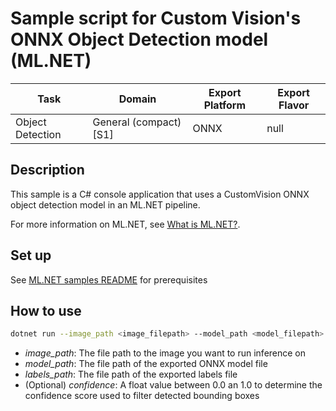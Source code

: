 # Sample script for Custom Vision's ONNX Object Detection model (ML.NET)

| Task | Domain | Export Platform | Export Flavor |
|------|--------|-----------------|---------------|
| Object Detection | General (compact) [S1] | ONNX | null |

## Description

This sample is a C# console application that uses a CustomVision ONNX object detection model in an ML.NET pipeline.

For more information on ML.NET, see [What is ML.NET?](https://learn.microsoft.com/dotnet/machine-learning/how-does-mldotnet-work).

## Set up

See [ML.NET samples README](../README.md) for prerequisites

## How to use

```bash
dotnet run --image_path <image_filepath> --model_path <model_filepath> --labels_path <labels_filepath> --confidence <confidence_value> 
```

- *image_path*: The file path to the image you want to run inference on
- *model_path*: The file path of the exported ONNX model file
- *labels_path*: The file path of the exported labels file
- (Optional) *confidence*: A float value between 0.0 an 1.0 to determine the confidence score used to filter detected bounding boxes
